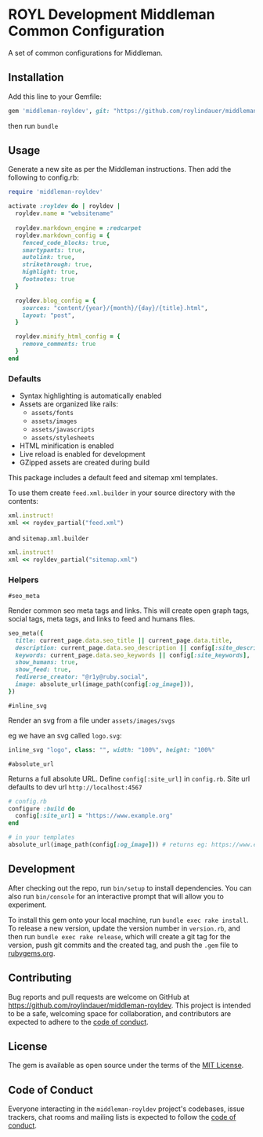 # ROYL Development Middleman Common Configuration

A set of common configurations for Middleman.

## Installation

Add this line to your Gemfile:

```ruby
gem 'middleman-royldev', git: "https://github.com/roylindauer/middleman-royldev.git"
```

then run `bundle`


## Usage

Generate a new site as per the Middleman instructions. Then add the following to config.rb:

```ruby
require 'middleman-royldev'

activate :royldev do | royldev |
  royldev.name = "websitename"
  
  royldev.markdown_engine = :redcarpet
  royldev.markdown_config = {
    fenced_code_blocks: true,
    smartypants: true,
    autolink: true,
    strikethrough: true,
    highlight: true,
    footnotes: true
  }

  royldev.blog_config = {
    sources: "content/{year}/{month}/{day}/{title}.html",
    layout: "post",
  }

  royldev.minify_html_config = {
    remove_comments: true
  }
end
```

### Defaults 

* Syntax highlighting is automatically enabled 
* Assets are organized like rails:
  * `assets/fonts`
  * `assets/images`
  * `assets/javascripts`
  * `assets/stylesheets`
* HTML minification is enabled
* Live reload is enabled for development
* GZipped assets are created during build


This package includes a default feed and sitemap xml templates. 

To use them create `feed.xml.builder` in your source directory with the contents: 

```ruby
xml.instruct!
xml << roydev_partial("feed.xml")
```

and `sitemap.xml.builder` 

```ruby
xml.instruct!
xml << royldev_partial("sitemap.xml")
```

### Helpers

`#seo_meta`

Render common seo meta tags and links. This will create open graph tags, social tags, meta tags, and links to feed and humans files.

```ruby
seo_meta({
  title: current_page.data.seo_title || current_page.data.title, 
  description: current_page.data.seo_description || config[:site_description],
  keywords: current_page.data.seo_keywords || config[:site_keywords],
  show_humans: true,
  show_feed: true,
  fediverse_creator: "@r1y@ruby.social",
  image: absolute_url(image_path(config[:og_image])),
})
```

`#inline_svg`

Render an svg from a file under `assets/images/svgs`

eg we have an svg called `logo.svg`:

```ruby
inline_svg "logo", class: "", width: "100%", height: "100%"
```

`#absolute_url`

Returns a full absolute URL. Define `config[:site_url]` in `config.rb`. Site url defaults to dev url `http://localhost:4567`

```ruby
# config.rb
configure :build do
  config[:site_url] = "https://www.example.org"
end

# in your templates
absolute_url(image_path(config[:og_image])) # returns eg: https://www.example.org/assets/images/og_image.png
```

## Development

After checking out the repo, run `bin/setup` to install dependencies. You can also run `bin/console` for an interactive prompt that will allow you to experiment.

To install this gem onto your local machine, run `bundle exec rake install`. To release a new version, update the version number in `version.rb`, and then run `bundle exec rake release`, which will create a git tag for the version, push git commits and the created tag, and push the `.gem` file to [rubygems.org](https://rubygems.org).

## Contributing

Bug reports and pull requests are welcome on GitHub at https://github.com/roylindauer/middleman-royldev. This project is intended to be a safe, welcoming space for collaboration, and contributors are expected to adhere to the [code of conduct](https://github.com/roylindauer/middleman-royldev/blob/main/CODE_OF_CONDUCT.md).

## License

The gem is available as open source under the terms of the [MIT License](https://opensource.org/licenses/MIT).

## Code of Conduct

Everyone interacting in the `middleman-royldev` project's codebases, issue trackers, chat rooms and mailing lists is expected to follow the [code of conduct](https://github.com/roylindauer/middleman-royldev/blob/main/CODE_OF_CONDUCT.md).
